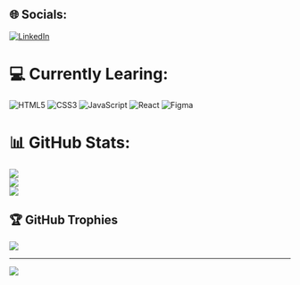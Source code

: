 
## 🌐 Socials:
[![LinkedIn](https://img.shields.io/badge/LinkedIn-%230077B5.svg?logo=linkedin&logoColor=white)](https://linkedin.com/in/rafael-schranz/) 

# 💻 Currently Learing:
![HTML5](https://img.shields.io/badge/html5-%23E34F26.svg?style=for-the-badge&logo=html5&logoColor=white) ![CSS3](https://img.shields.io/badge/css3-%231572B6.svg?style=for-the-badge&logo=css3&logoColor=white)   ![JavaScript](https://img.shields.io/badge/javascript-%23323330.svg?style=for-the-badge&logo=javascript&logoColor=%23F7DF1E) ![React](https://img.shields.io/badge/react-%2320232a.svg?style=for-the-badge&logo=react&logoColor=%2361DAFB) ![Figma](https://img.shields.io/badge/figma-%23F24E1E.svg?style=for-the-badge&logo=figma&logoColor=white)
# 📊 GitHub Stats:
![](https://github-readme-stats.vercel.app/api?username=rafaelschranz&theme=dark&hide_border=false&include_all_commits=true&count_private=true)<br/>
![](https://github-readme-streak-stats.herokuapp.com/?user=rafaelschranz&theme=dark&hide_border=false)<br/>
![](https://github-readme-stats.vercel.app/api/top-langs/?username=rafaelschranz&theme=dark&hide_border=false&include_all_commits=true&count_private=true&layout=compact)

## 🏆 GitHub Trophies
![](https://github-profile-trophy.vercel.app/?username=rafaelschranz&theme=radical&no-frame=true&no-bg=false&margin-w=4)

---
[![](https://visitcount.itsvg.in/api?id=rafaelschranz&icon=0&color=0)](https://visitcount.itsvg.in)

<!-- Proudly created with GPRM ( https://gprm.itsvg.in ) -->
